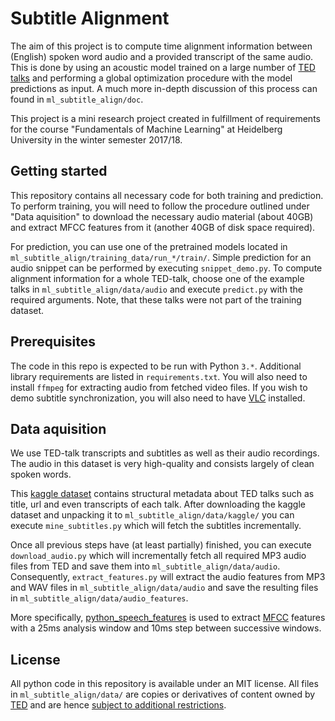 # Subtitle Alignment

The aim of this project is to compute time alignment information between (English) spoken word audio and a provided transcript of the same audio. This is done by using an acoustic model trained on a large number of [TED talks](https://ted.com) and performing a global optimization procedure with the model predictions as input. A much more in-depth discussion of this process can found in `ml_subtitle_align/doc`.

This project is a mini research project created in fulfillment of requirements for the course "Fundamentals of Machine Learning" at Heidelberg University in the winter semester 2017/18.

## Getting started
This repository contains all necessary code for both training and prediction. To perform training, you will need to follow the procedure outlined under "Data aquisition" to download the necessary audio material (about 40GB) and extract MFCC features from it (another 40GB of disk space required). 

For prediction, you can use one of the pretrained models located in `ml_subtitle_align/training_data/run_*/train/`. Simple prediction for an audio snippet can be performed by executing `snippet_demo.py`. To compute alignment information for a whole TED-talk, choose one of the example talks in `ml_subtitle_align/data/audio` and execute `predict.py` with the required arguments. Note, that these talks were not part of the training dataset.

## Prerequisites
The code in this repo is expected to be run with Python `3.*`. Additional library requirements are listed in `requirements.txt`. You will also need to install `ffmpeg` for extracting audio from fetched video files.
If you wish to demo subtitle synchronization, you will also need to have [VLC](https://de.wikipedia.org/wiki/VLC_media_player) installed.

## Data aquisition
We use TED-talk transcripts and subtitles as well as their audio recordings. The audio in this dataset is very high-quality and consists largely of clean spoken words.

This [kaggle dataset](https://www.kaggle.com/rounakbanik/ted-talks) contains structural metadata about TED talks such as title, url and even transcripts of each talk. After downloading the kaggle dataset and unpacking it to `ml_subtitle_align/data/kaggle/` you can execute `mine_subtitles.py` which will fetch the subtitles incrementally.

Once all previous steps have (at least partially) finished, you can execute `download_audio.py` which will incrementally fetch all required MP3 audio files from TED and save them into `ml_subtitle_align/data/audio`. Consequently, `extract_features.py` will extract the audio features from MP3 and WAV files in `ml_subtitle_align/data/audio` and save the resulting files in `ml_subtitle_align/data/audio_features`.

More specifically, [python_speech_features](https://github.com/jameslyons/python_speech_features) is used to extract [MFCC](https://de.wikipedia.org/wiki/Mel_Frequency_Cepstral_Coefficients) features with a 25ms analysis window and 10ms step between successive windows.

## License
All python code in this repository is available under an MIT license. All files in `ml_subtitle_align/data/` are copies or derivatives of content owned by [TED](https://www.ted.com) and are hence [subject to additional restrictions](https://www.ted.com/about/our-organization/our-policies-terms/ted-talks-usage-policy).